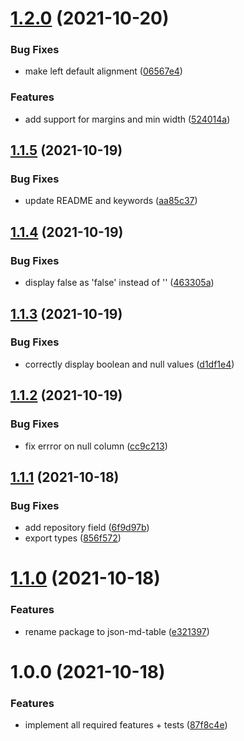 # [1.2.0](https://github.com/1nVitr0/lib-json-md-table/compare/v1.1.5...v1.2.0) (2021-10-20)


### Bug Fixes

* make left default alignment ([06567e4](https://github.com/1nVitr0/lib-json-md-table/commit/06567e4cd0245a39acf029bc49b90dc07cc5f325))


### Features

* add support for margins and min width ([524014a](https://github.com/1nVitr0/lib-json-md-table/commit/524014ae3669fc27861d5eb02ac16afded1eacf8))

## [1.1.5](https://github.com/1nVitr0/lib-json-md-table/compare/v1.1.4...v1.1.5) (2021-10-19)


### Bug Fixes

* update README and keywords ([aa85c37](https://github.com/1nVitr0/lib-json-md-table/commit/aa85c376f9af9bd85ae3216ca5e6bc37095e290c))

## [1.1.4](https://github.com/1nVitr0/lib-json-md-table/compare/v1.1.3...v1.1.4) (2021-10-19)


### Bug Fixes

* display false as 'false' instead of '' ([463305a](https://github.com/1nVitr0/lib-json-md-table/commit/463305abedad4fef29632a3256f767a1f4def78d))

## [1.1.3](https://github.com/1nVitr0/lib-json-md-table/compare/v1.1.2...v1.1.3) (2021-10-19)


### Bug Fixes

* correctly display boolean and null values ([d1df1e4](https://github.com/1nVitr0/lib-json-md-table/commit/d1df1e4f86437ae25861d12ceb8a99bdb9cbc72d))

## [1.1.2](https://github.com/1nVitr0/lib-json-md-table/compare/v1.1.1...v1.1.2) (2021-10-19)


### Bug Fixes

* fix errror on null column ([cc9c213](https://github.com/1nVitr0/lib-json-md-table/commit/cc9c21310d598518a54c3f79f1a6a062e077f668))

## [1.1.1](https://github.com/1nVitr0/lib-json-md-table/compare/v1.1.0...v1.1.1) (2021-10-18)


### Bug Fixes

* add repository field ([6f9d97b](https://github.com/1nVitr0/lib-json-md-table/commit/6f9d97bcf4c2dc9d92b21b7dfd7a89f73ee4414b))
* export types ([856f572](https://github.com/1nVitr0/lib-json-md-table/commit/856f5727d19c4755335f108c7585eb9dfceb30e8))

# [1.1.0](https://github.com/1nVitr0/lib-md-table/compare/v1.0.0...v1.1.0) (2021-10-18)


### Features

* rename package to json-md-table ([e321397](https://github.com/1nVitr0/lib-md-table/commit/e321397d069da95640021feb8a1eec5a65569446))

# 1.0.0 (2021-10-18)


### Features

* implement all required features + tests ([87f8c4e](https://github.com/1nVitr0/lib-md-table/commit/87f8c4e6a666d73bc8aaabb78754903d31e538aa))
